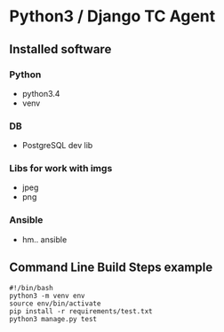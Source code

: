 # Python3 / Django TC Agent

## Installed software

### Python
* python3.4
* venv

### DB
* PostgreSQL dev lib

### Libs for work with imgs
* jpeg
* png

### Ansible
* hm.. ansible

## Command Line Build Steps example

```
#!/bin/bash
python3 -m venv env
source env/bin/activate
pip install -r requirements/test.txt
python3 manage.py test
```
